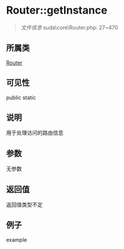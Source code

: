# Router::getInstance



> *文件信息* suda\core\Router.php: 27~470

## 所属类 

[Router](../Router.md)

## 可见性

 public static

## 说明

用于处理访问的路由信息


## 参数


无参数


## 返回值

返回值类型不定


## 例子

example